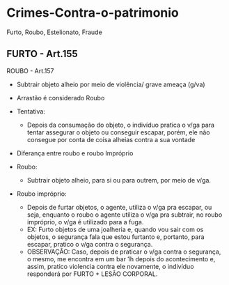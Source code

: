 # Crimes-Contra-o-patrimonio
Furto, Roubo, Estelionato, Fraude

FURTO - Art.155
- 

ROUBO - Art.157
- Subtrair objeto alheio por meio de violência/ grave ameaça (g/va)
- Arrastão é considerado Roubo

 - Tentativa:
   - Depois da consumação do objeto, o indivíduo pratica o v/ga para tentar assegurar o objeto ou conseguir escapar, porém, ele não consegue por conta de coisa alheias contra a sua vontade
 - Diferança entre roubo e roubo Impróprio

  - Roubo: 
    - Subtrair objeto alheio, para si ou para outrem, por meio de v/ga.
     
  - Roubo impróprio:
    - Depois de furtar objetos, o agente, utiliza o v/ga pra escapar, ou seja, enquanto o roubo o agente utiliza o v/ga pra subtrair, no roubo impróprio, o v/ga é utilizado para a fuga.
    - EX: Furto objetos de uma joalheria e, quando vou sair com os objetos, o segurança fala que estou furtanto e, portanto, para escapar, pratico o v/ga contra o segurança.
    - OBSERVAÇÃO: Caso, depois de praticar o v/ga contra o segurança, o mesmo, me encontra em um bar 1h depois do acontecimento e, assim, pratico violencia contra ele novamente, o indivíduo responderá por FURTO + LESÂO CORPORAL.
    
  

